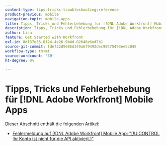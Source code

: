 ```yaml
---
content-type: tips-tricks-troubleshooting;reference
product-previous: mobile
navigation-topic: mobile-apps
title: Tipps, Tricks und Fehlerbehebung für [!DNL Adobe Workfront] Mobile Apps
description: Tipps, Tricks und Fehlerbehebung für [!DNL Adobe Workfront] Mobile Apps
author: Lisa
feature: Get Started with Workfront
exl-id: 8df37e35-0124-4e26-9b4d-02646e6ed7b1
source-git-commit: fdef22d9685d349a6f9492dec98475493ee9c048
workflow-type: tm+mt
source-wordcount: '39'
ht-degree: 0%

---
```


# Tipps, Tricks und Fehlerbehebung für [!DNL Adobe Workfront] Mobile Apps

Dieser Abschnitt enthält die folgenden Artikel:

* [Fehlermeldung auf [!DNL Adobe Workfront] Mobile App: &quot;[!UICONTROL Ihr Konto ist nicht für die API aktiviert.]&quot;](../../../workfront-basics/mobile-apps/tips-tricks-and-troubleshooting/error-message-on-mobile-app.md)
